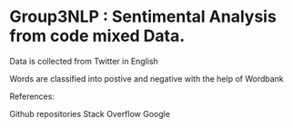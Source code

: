 # Group3NLP : Sentimental Analysis from code mixed Data. 

Data is collected from Twitter in English

Words are classified into postive and negative with the help of Wordbank


References:

Github repositories
Stack Overflow
Google

